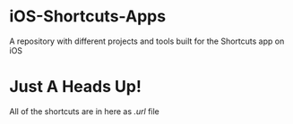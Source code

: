 # iOS-Shortcuts-Apps
A repository with different projects and tools built for the Shortcuts app on iOS 
# Just A Heads Up!
All of the shortcuts are in here as *.url* file
